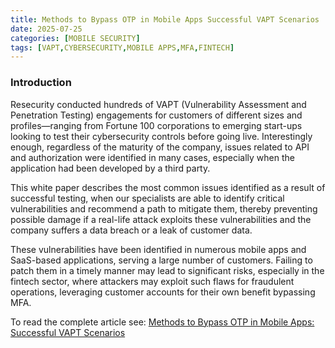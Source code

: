 ```yaml
---
title: Methods to Bypass OTP in Mobile Apps Successful VAPT Scenarios
date: 2025-07-25
categories: [MOBILE SECURITY]
tags: [VAPT,CYBERSECURITY,MOBILE APPS,MFA,FINTECH]
---
```


### Introduction

Resecurity conducted hundreds of VAPT (Vulnerability Assessment and Penetration Testing) engagements for customers of different sizes and profiles—ranging from Fortune 100 corporations to emerging start-ups looking to test their cybersecurity controls before going live. Interestingly enough, regardless of the maturity of the company, issues related to API and authorization were identified in many cases, especially when the application had been developed by a third party.

This white paper describes the most common issues identified as a result of successful testing, when our specialists are able to identify critical vulnerabilities and recommend a path to mitigate them, thereby preventing possible damage if a real-life attack exploits these vulnerabilities and the company suffers a data breach or a leak of customer data.

These vulnerabilities have been identified in numerous mobile apps and SaaS-based applications, serving a large number of customers. Failing to patch them in a timely manner may lead to significant risks, especially in the fintech sector, where attackers may exploit such flaws for fraudulent operations, leveraging customer accounts for their own benefit bypassing MFA.

To read the complete article see:
[Methods to Bypass OTP in Mobile Apps: Successful VAPT Scenarios](https://www.resecurity.com/blog/article/methods-to-bypass-otp-in-mobile-apps-successful-vapt-scenarios)
